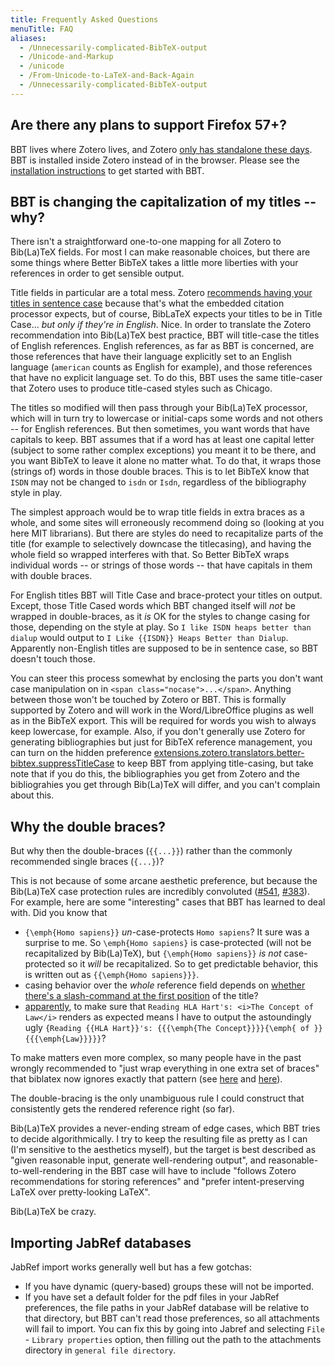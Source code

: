 ```yaml
---
title: Frequently Asked Questions
menuTitle: FAQ
aliases:
  - /Unnecessarily-complicated-BibTeX-output
  - /Unicode-and-Markup
  - /unicode
  - /From-Unicode-to-LaTeX-and-Back-Again
  - /Unnecessarily-complicated-BibTeX-output
---
```


## Are there any plans to support Firefox 57+?

BBT lives where Zotero lives, and Zotero [only has standalone these days](https://www.zotero.org/blog/zotero-5-and-firefox-faq/). BBT is installed inside Zotero instead of in the browser. Please see the [installation instructions](https://retorque.re/zotero-better-bibtex/installation/) to get started with BBT.

## BBT is changing the capitalization of my titles -- why?

There isn't a straightforward one-to-one mapping for all Zotero to Bib(La)TeX fields. For most I can make reasonable
choices, but there are some things where Better BibTeX takes a little more liberties with your references in order to
get sensible output.

Title fields in particular are a total mess. Zotero [recommends having your titles in sentence
case](https://zotero-manual.github.io/zotero-manual/adding-items#sentence-and-title-case) because that's what the
embedded citation processor expects, but of course, BibLaTeX expects your titles to be in Title Case... *but only if
they're in English*. Nice. In order to translate the Zotero recommendation into Bib(La)TeX best practice, BBT will
title-case the titles of English references. English references, as far as BBT is concerned, are those references that
have their language explicitly set to an English language (`american` counts as English for example), and those
references that have no explicit language set. To do this, BBT uses the same title-caser that Zotero uses to produce
title-cased styles such as Chicago.

The titles so modified will then pass through your Bib(La)TeX processor, which will in turn try to lowercase or
initial-caps some words and not others -- for English references. But then sometimes, you want words that have capitals
to keep. BBT assumes that if a word has at least one capital letter (subject to some rather complex exceptions)
you meant it to be there, and you want BibTeX to leave it alone no matter what. To do that, it
wraps those (strings of) words in those double braces. This is to let BibTeX know that `ISDN` may not be changed to
`isdn` or `Isdn`, regardless of the bibliography style in play.

The simplest approach would be to wrap title fields in extra braces as a whole, and some sites will erroneously
recommend doing so (looking at you here MIT librarians). But there are styles do need to recapitalize parts of the
title (for example to selectively downcase the titlecasing), and having the whole field so wrapped interferes with that. So Better BibTeX wraps individual words -- or strings
of those words -- that have capitals in them with double braces.

For English titles BBT will Title Case and brace-protect your titles on output. Except, those Title Cased words which BBT changed itself will *not* be wrapped in double-braces,
as it *is* OK for the styles to change casing for those, depending on the style at play. So `I like ISDN heaps better
than dialup` would output to `I Like {{ISDN}} Heaps Better than Dialup`. Apparently non-English titles are supposed to
be in sentence case, so BBT doesn't touch those.

You can steer this process somewhat by enclosing the parts you don't want case manipulation on in `<span
class="nocase">...</span>`. Anything between those won't be touched by Zotero or BBT. This is formally supported by
Zotero and will work in the Word/LibreOffice plugins as well as in the BibTeX export. This will be required for words
you wish to always keep lowercase, for example.  Also, if
you don't generally use Zotero for generating bibliographies but just for BibTeX reference management, you can turn on the hidden
preference
[extensions.zotero.translators.better-bibtex.suppressTitleCase](configuration#suppresstitlecase)
to keep BBT from applying title-casing, but take note that if you do this, the
bibliographies you get from Zotero and the bibliograhies you get through Bib(La)TeX will differ, and you can't complain
about this.

## Why the double braces?

But why then the double-braces (`{{...}}`) rather than the commonly recommended single braces (`{...}`)?

This is not because of some arcane aesthetic preference, but because the Bib(La)TeX case protection rules are incredibly
convoluted ([#541](https://github.com/retorquere/zotero-better-bibtex/issues/541),
[#383](https://github.com/retorquere/zotero-better-bibtex/issues/383)). For example, here are some "interesting" cases
that BBT has learned to deal with. Did you know that

* `{\emph{Homo sapiens}}` *un*-case-protects `Homo sapiens`? It sure was a surprise to me.  So
  `\emph{Homo sapiens}` is case-protected (will not be recapitalized by Bib(La)TeX), but `{\emph{Homo sapiens}}` *is not* case-protected so it *will* be recapitalized. So to get
  predictable behavior, this is written out as `{{\emph{Homo sapiens}}}`.
* casing behavior over the *whole* reference field depends on [whether there's a slash-command at the first position](https://github.com/retorquere/zotero-better-bibtex/issues/541#issuecomment-240156274) of the title? 
* [apparently](https://github.com/retorquere/zotero-better-bibtex/issues/541#issuecomment-240999396), to make sure that `Reading HLA Hart's: <i>The Concept of Law</i>` renders as expected means I have to output the astoundingly ugly `{Reading {{HLA Hart}}'s: {{{\emph{The Concept}}}}{\emph{ of }}{{{\emph{Law}}}}}`?

To make matters even more complex, so many people have in the past wrongly recommended to "just wrap everything in one extra set of braces" that biblatex now ignores exactly that pattern (see [here](https://tex.stackexchange.com/a/327387/27603) and [here](https://tex.stackexchange.com/a/233976/27603)).

The double-bracing is the only unambiguous rule I could construct that consistently gets the rendered reference right (so far).

Bib(La)TeX provides a never-ending stream of edge cases, which BBT tries to decide algorithmically. I try to keep the resulting file as pretty as I can (I'm sensitive to the aesthetics myself), but the target is best described as "given reasonable input, generate well-rendering output", and reasonable-to-well-rendering in the BBT case will have to include "follows Zotero recommendations for storing references" and "prefer intent-preserving LaTeX over pretty-looking LaTeX".

Bib(La)TeX be crazy.

## Importing JabRef databases

JabRef import works generally well but has a few gotchas:

* If you have dynamic (query-based) groups these will not be imported.
* If you have set a default folder for the pdf files in your JabRef preferences, the file paths in your JabRef database will be relative to that directory, but BBT can't read those preferences, so all attachments will fail to import. You can fix this by going into Jabref and selecting `File` - `Library properties` option, then filling out the path to the attachments directory in `general file directory`.
